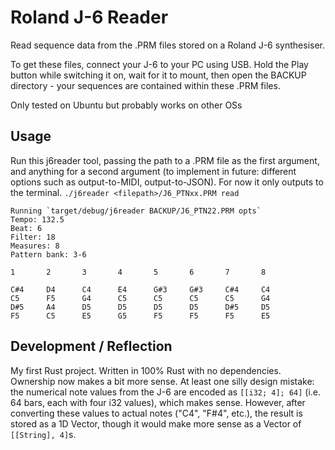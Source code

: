 # Roland J-6 Reader

Read sequence data from the .PRM files stored on a Roland J-6 synthesiser. 

To get these files, connect your J-6 to your PC using USB. Hold the Play button while switching it on, wait for it to mount, then open the BACKUP directory - your sequences are contained within these .PRM files. 

Only tested on Ubuntu but probably works on other OSs

## Usage

Run this j6reader tool, passing the path to a .PRM file as the first argument, and anything for a second argument (to implement in future: different options such as output-to-MIDI, output-to-JSON). For now it only outputs to the terminal.
`./j6reader <filepath>/J6_PTNxx.PRM read`

    Running `target/debug/j6reader BACKUP/J6_PTN22.PRM opts`
    Tempo: 132.5
    Beat: 6
    Filter: 18
    Measures: 8
    Pattern bank: 3-6

    1       2       3       4       5       6       7       8

    C#4     D4      C4      E4      G#3     G#3     C#4     C4
    C5      F5      G4      C5      C5      C5      C5      G4
    D#5     A4      D5      D5      D5      D5      D#5     D5
    F5      C5      E5      G5      F5      F5      F5      E5

## Development / Reflection

My first Rust project. Written in 100% Rust with no dependencies. Ownership now makes a bit more sense. At least one silly design mistake: the numerical note values from the J-6 are encoded as `[[i32; 4]; 64]` (i.e. 64 bars, each with four i32 values), which makes sense. However, after converting these values to actual notes ("C4", "F#4", etc.), the result is stored as a 1D Vector, though it would make more sense as a Vector of `[[String], 4]`s.

